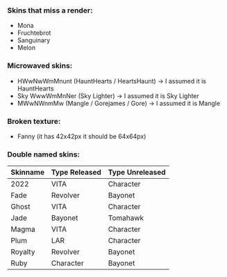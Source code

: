 ### Skins that miss a render:
- Mona
- Fruchtebrot
- Sanguinary
- Melon

### Microwaved skins:
- HWwNwWmMnunt (HauntHearts / HeartsHaunt) -> I assumed it is HauntHearts
- Sky WwwWmMnNer (Sky Lighter) -> I assumed it is Sky Lighter
- MWwNWnmMw (Mangle / Gorejames / Gore) -> I assumed it is Mangle

### Broken texture:
- Fanny (it has 42x42px it should be 64x64px)

### Double named skins:
| Skinname | Type Released | Type Unreleased |
|----------|---------------|-----------------|
| 2022     | VITA          | Character       |
| Fade     | Revolver      | Bayonet         |
| Ghost    | VITA          | Character       |
| Jade     | Bayonet       | Tomahawk        |
| Magma    | VITA          | Character       |
| Plum     | LAR           | Character       |
| Royalty  | Revolver      | Bayonet         |
| Ruby     | Character     | Bayonet         |
